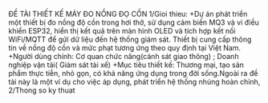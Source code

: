 ĐỀ TÀI THIẾT KẾ MÁY ĐO NỒNG ĐỌ CỒN
1/Gioi thieu:
+Dự án phát triển một thiết bị đo nồng độ cồn trong hơi thở, sử dụng cảm biến MQ3 và vi điều khiển ESP32, 
hiển thị kết quả trên màn hình OLED và tích hợp kết nối WiFi/MQTT để gửi dữ liệu đến hệ thống giám sát. 
Thiết bị cung cấp thông tin về nồng độ cồn và mức phạt tương ứng theo quy định tại Việt Nam.
+Người dùng chính: Cơ quan chức năng(cảnh sát giao thông) ; Doanh nghiệp vận tải( Giám sát tài xế)
+Mục tiêu thiết kế: Thương mại, tạo sản phẩm thực tiễn, nhỏ gọn, có khả năng ứng dụng trong đời sống.Ngoài
ra đề tài này là một ví dụ cho việc áp dụng, phát triển hệ thống nhúng hoàn chỉnh,
2/Thong so ky thuat
